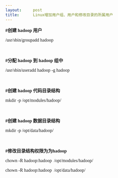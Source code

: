 ```yaml
---
layout:     post
title:      Linux增加用户组、用户和修改目录的所属用户
---
```

<div id="article_content" class="article_content clearfix csdn-tracking-statistics" data-pid="blog" data-mod="popu_307" data-dsm="post">
								            <link rel="stylesheet" href="https://csdnimg.cn/release/phoenix/template/css/ck_htmledit_views-f76675cdea.css">
						<div class="htmledit_views" id="content_views">
                
<p><span style="font-size:14px;"><strong><span style="font-family:Calibri;">#</span>创建<span style="font-family:Calibri;"> hadoop
</span>用户</strong></span></p>
<p><span style="font-family:Calibri;font-size:14px;">/usr/sbin/groupadd hadoop</span></p>
<p><span style="font-family:Calibri;font-size:14px;"> </span></p>
<p><span style="font-size:14px;"><strong><span style="font-family:Calibri;">#</span>分配<span style="font-family:Calibri;"> hadoop
</span>到<span style="font-family:Calibri;"> hadoop </span>组中</strong></span></p>
<p><span style="font-family:Calibri;font-size:14px;">/usr/sbin/useradd hadoop -g hadoop</span></p>
<p><span style="font-family:Calibri;font-size:14px;"> </span></p>
<p><span style="font-size:14px;"><strong><span style="font-family:Calibri;">#</span>创建<span style="font-family:Calibri;"> hadoop
</span>代码目录结构</strong></span></p>
<p><span style="font-family:Calibri;font-size:14px;">mkdir -p /opt/modules/hadoop/</span></p>
<p><span style="font-family:Calibri;font-size:14px;"> </span></p>
<p><span style="font-size:14px;"><strong><span style="font-family:Calibri;">#</span>创建<span style="font-family:Calibri;"> hadoop
</span>数据目录结构</strong></span></p>
<p><span style="font-family:Calibri;font-size:14px;">mkdir -p /opt/data/hadoop/</span></p>
<p><span style="font-family:Calibri;font-size:14px;"> </span></p>
<p><span style="font-size:14px;"><strong><span style="font-family:Calibri;">#</span>修改目录结构权限为为<span style="font-family:Calibri;">hadoop</span></strong></span></p>
<p><span style="font-family:Calibri;font-size:14px;">chown -R hadoop:hadoop  /opt/modules/hadoop/</span></p>
<p><span style="font-family:Calibri;font-size:14px;">chown -R hadoop:hadoop  /opt/data/hadoop/</span></p>
            </div>
                </div>
